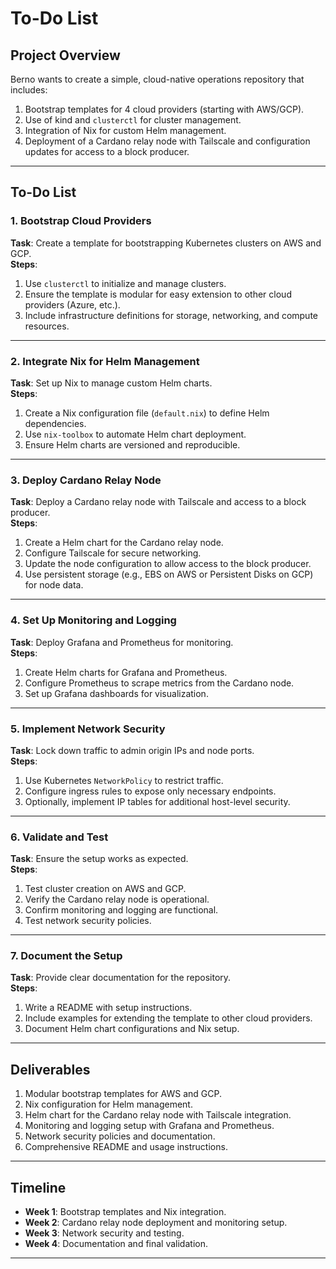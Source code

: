 # To-Do List

## Project Overview
Berno wants to create a simple, cloud-native operations repository that includes:
1. Bootstrap templates for 4 cloud providers (starting with AWS/GCP).
2. Use of kind and `clusterctl` for cluster management.
3. Integration of Nix for custom Helm management.
4. Deployment of a Cardano relay node with Tailscale and configuration updates for access to a block producer.

---

## To-Do List

### 1. Bootstrap Cloud Providers
**Task**: Create a template for bootstrapping Kubernetes clusters on AWS and GCP.  
**Steps**:
1. Use `clusterctl` to initialize and manage clusters.
2. Ensure the template is modular for easy extension to other cloud providers (Azure, etc.).
3. Include infrastructure definitions for storage, networking, and compute resources.

---

### 2. Integrate Nix for Helm Management
**Task**: Set up Nix to manage custom Helm charts.  
**Steps**:
1. Create a Nix configuration file (`default.nix`) to define Helm dependencies.
2. Use `nix-toolbox` to automate Helm chart deployment.
3. Ensure Helm charts are versioned and reproducible.

---

### 3. Deploy Cardano Relay Node
**Task**: Deploy a Cardano relay node with Tailscale and access to a block producer.  
**Steps**:
1. Create a Helm chart for the Cardano relay node.
2. Configure Tailscale for secure networking.
3. Update the node configuration to allow access to the block producer.
4. Use persistent storage (e.g., EBS on AWS or Persistent Disks on GCP) for node data.

---

### 4. Set Up Monitoring and Logging
**Task**: Deploy Grafana and Prometheus for monitoring.  
**Steps**:
1. Create Helm charts for Grafana and Prometheus.
2. Configure Prometheus to scrape metrics from the Cardano node.
3. Set up Grafana dashboards for visualization.

---

### 5. Implement Network Security
**Task**: Lock down traffic to admin origin IPs and node ports.  
**Steps**:
1. Use Kubernetes `NetworkPolicy` to restrict traffic.
2. Configure ingress rules to expose only necessary endpoints.
3. Optionally, implement IP tables for additional host-level security.

---

### 6. Validate and Test
**Task**: Ensure the setup works as expected.  
**Steps**:
1. Test cluster creation on AWS and GCP.
2. Verify the Cardano relay node is operational.
3. Confirm monitoring and logging are functional.
4. Test network security policies.

---

### 7. Document the Setup
**Task**: Provide clear documentation for the repository.  
**Steps**:
1. Write a README with setup instructions.
2. Include examples for extending the template to other cloud providers.
3. Document Helm chart configurations and Nix setup.

---

## Deliverables
1. Modular bootstrap templates for AWS and GCP.
2. Nix configuration for Helm management.
3. Helm chart for the Cardano relay node with Tailscale integration.
4. Monitoring and logging setup with Grafana and Prometheus.
5. Network security policies and documentation.
6. Comprehensive README and usage instructions.

---

## Timeline
- **Week 1**: Bootstrap templates and Nix integration.
- **Week 2**: Cardano relay node deployment and monitoring setup.
- **Week 3**: Network security and testing.
- **Week 4**: Documentation and final validation.

---
